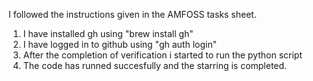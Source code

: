 I followed the instructions given in the AMFOSS tasks sheet.
1. I have installed gh using "brew install gh"
2. I have logged in to github using "gh auth login"
3. After the completion of verification i started to run the   python script
4. The code has runned succesfully and the starring is completed.
